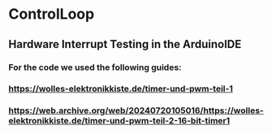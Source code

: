 # ControlLoop

## Hardware Interrupt Testing in the ArduinoIDE

### For the code we used the following guides:
### https://wolles-elektronikkiste.de/timer-und-pwm-teil-1
### https://web.archive.org/web/20240720105016/https://wolles-elektronikkiste.de/timer-und-pwm-teil-2-16-bit-timer1

